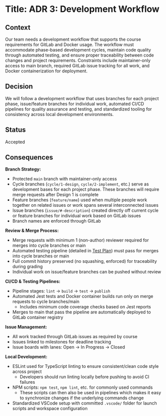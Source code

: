# Title: ADR 3: Development Workflow

## Context
Our team needs a development workflow that supports the course requirements for GitLab and Docker usage. The workflow must accommodate phase-based development cycles, maintain code quality through automated testing, and ensure proper traceability between code changes and project requirements. Constraints include maintainer-only access to main branch, required GitLab issue tracking for all work, and Docker containerization for deployment.

## Decision
We will follow a development workflow that uses branches for each project phase, issue/feature branches for individual work, automated CI/CD pipelines for quality assurance and testing, and standardized tooling for consistency across local development environments. 

## Status
Accepted

## Consequences

**Branch Strategy:**
- Protected `main` branch with maintainer-only access
- Cycle branches (`cycle/1-design`, `cycle/2-implement`, etc.) serve as development bases for each project phase. These branches will require merge requests after Design 1 is complete
- Feature branches (`feature/name`) used when multiple people work together on related issues or work spans several interconnected issues
- Issue branches (`issue/#-description`) created directly off current cycle or feature branches for individual work based on GitLab issues
- Branch names are enforced through GitLab

**Review & Merge Process:**
- Merge requests with minimum 1 (non-author) reviewer required for merges into cycle branches or main
- Automated testing pipeline (detailed in [Test Plan](../test-plan.md)) must pass for merges into cycle branches or main
- Full commit history preserved (no squashing, enforced) for traceability during grading 
- Individual work on issue/feature branches can be pushed without review

**CI/CD & Testing Pipelines:**
- Pipeline stages: `lint` $\rightarrow$ `build` $\rightarrow$ `test` $\rightarrow$ `publish`
- Automated Jest tests and Docker container builds run only on merge requests to cycle branches/main
    - Includes minimum code coverage checks based on Jest reports 
- Merges to main that pass the pipeline are automatically deployed to GitLab container registry 

**Issue Management:**
- All work tracked through GitLab issues as required by course
- Issues linked to milestones for deadline tracking
- Issue boards with lanes: Open $\rightarrow$ In Progress $\rightarrow$  Closed

**Local Development:**
- ESLint used for TypeScript linting to ensure consistent/clean code style across project
    - Developers should run linting locally before pushing to avoid CI failures
- NPM scripts: `npm test`, `npm lint`, etc. for commonly used commands
    - These scripts can then also be used in pipelines which makes it easy to synchronize changes if the underlying commands change
- Standardized VSCode setup with committed `.vscode/` folder for launch scripts and workspace configuration